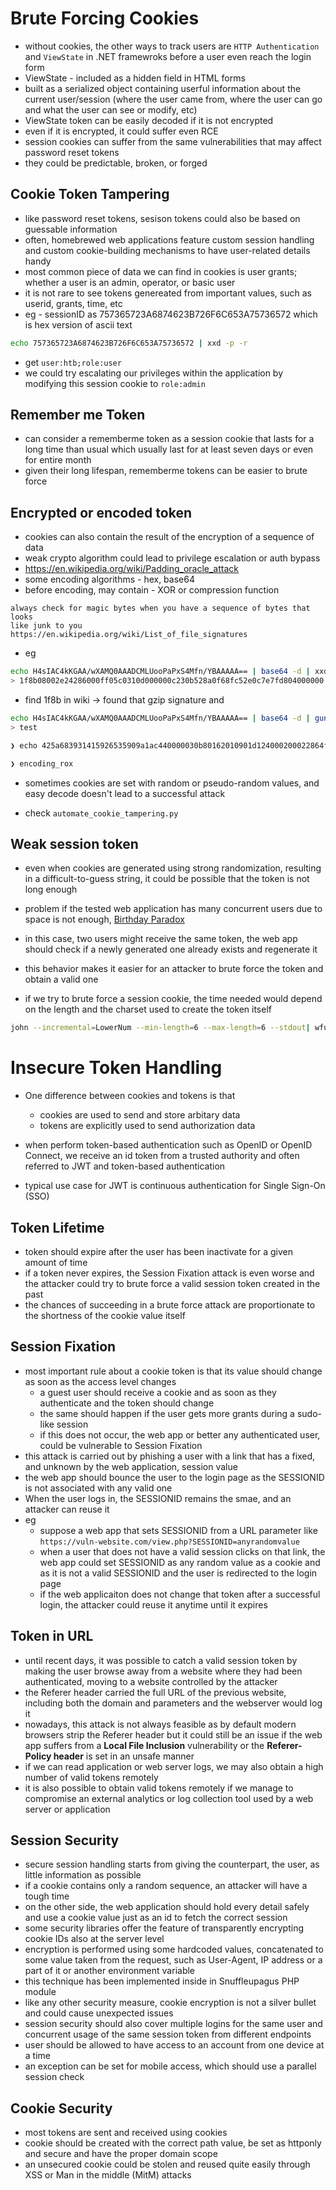 # Brute Forcing Cookies

- without cookies, the other ways to track users are `HTTP Authentication` and `ViewState` in .NET framewroks before a user even reach the login form
- ViewState - included as a hidden field in HTML forms
- built as a serialized object containing userful information about the current user/session (where the user came from, where the user can go and what the user can see or modify, etc)
- ViewState token can be easily decoded if it is not encrypted
- even if it is encrypted, it could suffer even RCE
- session cookies can suffer from the same vulnerabilities that may affect password reset tokens
- they could be predictable, broken, or forged

## Cookie Token Tampering

- like password reset tokens, sesison tokens could also be based on guessable information
- often, homebrewed web applications feature custom session handling and custom cookie-building mechanisms to have user-related details handy
- most common piece of data we can find in cookies is user grants; whether a user is an admin, operator, or basic user
- it is not rare to see tokens genereated from important values, such as userid, grants, time, etc
- eg - sessionID as 757365723A6874623B726F6C653A75736572 which is hex version of ascii text
```sh
echo 757365723A6874623B726F6C653A75736572 | xxd -p -r 
```
- get `user:htb;role:user`
- we could try escalating our privileges within the application by modifying this session cookie to `role:admin` 

## Remember me Token

- can consider a rememberme token as a session cookie that lasts for a long time than usual which usually last for at least seven days or even for entire month
- given their long lifespan, rememberme tokens can be easier to brute force

## Encrypted or encoded token

- cookies can also contain the result of the encryption of a sequence of data
- weak crypto algorithm could lead to privilege escalation or auth bypass
- https://en.wikipedia.org/wiki/Padding_oracle_attack
- some encoding algorithms - hex, base64
- before encoding, may contain - XOR or compression function
```
always check for magic bytes when you have a sequence of bytes that looks
like junk to you 
https://en.wikipedia.org/wiki/List_of_file_signatures
```
- eg
```sh
echo H4sIAC4kKGAA/wXAMQ0AAADCMLUooPaPxS4Mfn/YBAAAAA== | base64 -d | xxd -p
> 1f8b08002e24286000ff05c0310d000000c230b528a0f68fc52e0c7e7fd804000000
```
- find 1f8b in wiki -> found that gzip signature and
```sh
echo H4sIAC4kKGAA/wXAMQ0AAADCMLUooPaPxS4Mfn/YBAAAAA== | base64 -d | gunzip
> test
```

```sh
❯ echo 425a683931415926535909a1ac440000030b80162010901d124000200022864f483daa100002a539da608f0cf8bb9229c284804d0d6220 | xxd -p -r | bzip2 -dk | base64 -d

❯ encoding_rox
```

- sometimes cookies are set with random or pseudo-random values, and easy decode doesn't lead to a successful attack

- check `automate_cookie_tampering.py` 

## Weak session token

- even when cookies are generated using strong randomization, resulting in a difficult-to-guess string, it could be possible that the token is not long enough
- problem if the tested web application has many concurrent users due to space is not enough, [Birthday Paradox](https://en.wikipedia.org/wiki/Birthday_problem)
- in this case, two users might receive the same token, the web app should check if a newly generated one already exists and regenerate it
- this behavior makes it easier for an attacker to brute force the token and obtain a valid one

- if we try to brute force a session cookie, the time needed would depend on the length and the charset used to create the token itself

```sh
john --incremental=LowerNum --min-length=6 --max-length=6 --stdout| wfuzz -z stdin -b HTBSESS=FUZZ --ss "Welcome" -u https://brokenauthentication.hackthebox.eu/profile.php 
```

# Insecure Token Handling

- One difference between cookies and tokens is that 
	- cookies are used to send and store arbitary data 
	- tokens are explicitly used to send authorization data

- when perform token-based authentication such as OpenID or OpenID Connect, we receive an id token from a trusted authority and often referred to JWT and token-based authentication
- typical use case for JWT is continuous authentication for Single Sign-On (SSO)

## Token Lifetime

- token should expire after the user has been inactivate for a given amount of time
- if a token never expires, the Session Fixation attack is even worse and the attacker could try to brute force a valid session token created in the past
- the chances of succeeding in a brute force attack are proportionate to the shortness of the cookie value itself

## Session Fixation

- most important rule about a cookie token is that its value should change as soon as the access level changes
	- a guest user should receive a cookie and as soon as they authenticate and the token should change
	- the same should happen if the user gets more grants during a sudo-like session
	- if this does not occur, the web app or better any authenticated user, could be vulnerable to Session Fixation
- this attack is carried out by phishing a user with a link that has a fixed, and unknown by the web application, session value
- the web app should bounce the user to the login page as the SESSIONID is not associated with any valid one
- When the user logs in, the SESSIONID remains the smae, and an attacker can reuse it
- eg 
	- suppose a web app that sets SESSIONID from a URL parameter like `https://vuln-website.com/view.php?SESSIONID=anyrandomvalue`
	- when a user that does not have a valid session clicks on that link, the web app could set SESSIONID as any random value as a cookie and as it is not a valid SESSIONID and the user is redirected to the login page
	- if the web applicaiton does not change that token after a successful login, the attacker could reuse it anytime until it expires

## Token in URL 

- until recent days, it was possible to catch a valid session token by making the user browse away from a website where they had been authenticated, moving to a website controlled by the attacker
- the Referer header carried the full URL of the previous website, including both the domain and parameters and the webserver would log it
- nowadays, this attack is not always feasible as by default modern browsers strip the Referer header but it could still be an issue if the web app suffers from a **Local File Inclusion** vulnerability or the **Referer-Policy header** is set in an unsafe manner
- if we can read application or web server logs, we may also obtain a high number of valid tokens remotely
- it is also possible to obtain valid tokens remotely if we manage to compromise an external analytics or log collection tool used by a web server or application

## Session Security

- secure session handling starts from giving the counterpart, the user, as little information as possible
- if a cookie contains only a random sequence, an attacker will have a tough time
- on the other side, the web application should hold every detail safely and use a cookie value just as an id to fetch the correct session
- some security libraries offer the feature of transparently encrypting cookie IDs also at the server level
- encryption is performed using some hardcoded values, concatenated to some value taken from the request, such as User-Agent, IP address or a part of it or another environment variable
- this technique has been implemented inside in Snuffleupagus PHP module
- like any other security measure, cookie encryption is not a silver bullet and could cause unexpected issues
- session security should also cover multiple logins for the same user and concurrent usage of the same session token from different endpoints
- user should be allowed to have access to an account from one device at a time
- an exception can be set for mobile access, which should use a parallel session check

## Cookie Security 

- most tokens are sent and received using cookies
- cookie should be created with the correct path value, be set as httponly and secure and have the proper domain scope
- an unsecured cookie could be stolen and reused quite easily through XSS or Man in the middle (MitM) attacks
